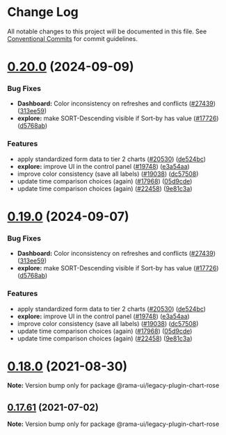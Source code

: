 <!--
  Licensed to the Apache Software Foundation (ASF) under one
  or more contributor license agreements.  See the NOTICE file
  distributed with this work for additional information
  regarding copyright ownership.  The ASF licenses this file
  to you under the Apache License, Version 2.0 (the
  "License"); you may not use this file except in compliance
  with the License.  You may obtain a copy of the License at

    http://www.apache.org/licenses/LICENSE-2.0

  Unless required by applicable law or agreed to in writing,
  software distributed under the License is distributed on an
  "AS IS" BASIS, WITHOUT WARRANTIES OR CONDITIONS OF ANY
  KIND, either express or implied.  See the License for the
  specific language governing permissions and limitations
  under the License.
-->

# Change Log

All notable changes to this project will be documented in this file.
See [Conventional Commits](https://conventionalcommits.org) for commit guidelines.

# [0.20.0](https://github.com/itsjpthakur/rama/compare/v2021.41.0...v0.20.0) (2024-09-09)

### Bug Fixes

- **Dashboard:** Color inconsistency on refreshes and conflicts ([#27439](https://github.com/itsjpthakur/rama/issues/27439)) ([313ee59](https://github.com/itsjpthakur/rama/commit/313ee596f5435894f857d72be7269d5070c8c964))
- **explore:** make SORT-Descending visible if Sort-by has value ([#17726](https://github.com/itsjpthakur/rama/issues/17726)) ([d5768ab](https://github.com/itsjpthakur/rama/commit/d5768ab649a70fd4f541ad4982498f622160b220))

### Features

- apply standardized form data to tier 2 charts ([#20530](https://github.com/itsjpthakur/rama/issues/20530)) ([de524bc](https://github.com/itsjpthakur/rama/commit/de524bc59f011fd361dcdb7d35c2cb51f7eba442))
- **explore:** improve UI in the control panel ([#19748](https://github.com/itsjpthakur/rama/issues/19748)) ([e3a54aa](https://github.com/itsjpthakur/rama/commit/e3a54aa3c15bdd0c970aa73f898288a408205c97))
- improve color consistency (save all labels) ([#19038](https://github.com/itsjpthakur/rama/issues/19038)) ([dc57508](https://github.com/itsjpthakur/rama/commit/dc575080d7e43d40b1734bb8f44fdc291cb95b11))
- update time comparison choices (again) ([#17968](https://github.com/itsjpthakur/rama/issues/17968)) ([05d9cde](https://github.com/itsjpthakur/rama/commit/05d9cde203b99f8c63106446f0be58668cc9f0c9))
- update time comparison choices (again) ([#22458](https://github.com/itsjpthakur/rama/issues/22458)) ([9e81c3a](https://github.com/itsjpthakur/rama/commit/9e81c3a1192a18226d505178d16e1e395917a719))

# [0.19.0](https://github.com/itsjpthakur/rama/compare/v2021.41.0...v0.19.0) (2024-09-07)

### Bug Fixes

- **Dashboard:** Color inconsistency on refreshes and conflicts ([#27439](https://github.com/itsjpthakur/rama/issues/27439)) ([313ee59](https://github.com/itsjpthakur/rama/commit/313ee596f5435894f857d72be7269d5070c8c964))
- **explore:** make SORT-Descending visible if Sort-by has value ([#17726](https://github.com/itsjpthakur/rama/issues/17726)) ([d5768ab](https://github.com/itsjpthakur/rama/commit/d5768ab649a70fd4f541ad4982498f622160b220))

### Features

- apply standardized form data to tier 2 charts ([#20530](https://github.com/itsjpthakur/rama/issues/20530)) ([de524bc](https://github.com/itsjpthakur/rama/commit/de524bc59f011fd361dcdb7d35c2cb51f7eba442))
- **explore:** improve UI in the control panel ([#19748](https://github.com/itsjpthakur/rama/issues/19748)) ([e3a54aa](https://github.com/itsjpthakur/rama/commit/e3a54aa3c15bdd0c970aa73f898288a408205c97))
- improve color consistency (save all labels) ([#19038](https://github.com/itsjpthakur/rama/issues/19038)) ([dc57508](https://github.com/itsjpthakur/rama/commit/dc575080d7e43d40b1734bb8f44fdc291cb95b11))
- update time comparison choices (again) ([#17968](https://github.com/itsjpthakur/rama/issues/17968)) ([05d9cde](https://github.com/itsjpthakur/rama/commit/05d9cde203b99f8c63106446f0be58668cc9f0c9))
- update time comparison choices (again) ([#22458](https://github.com/itsjpthakur/rama/issues/22458)) ([9e81c3a](https://github.com/itsjpthakur/rama/commit/9e81c3a1192a18226d505178d16e1e395917a719))

# [0.18.0](https://github.com/apache-rama/rama-ui/compare/v0.17.87...v0.18.0) (2021-08-30)

**Note:** Version bump only for package @rama-ui/legacy-plugin-chart-rose

## [0.17.61](https://github.com/apache-rama/rama-ui/compare/v0.17.60...v0.17.61) (2021-07-02)

**Note:** Version bump only for package @rama-ui/legacy-plugin-chart-rose
